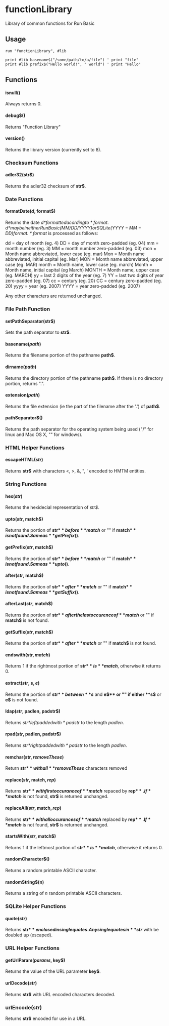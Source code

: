 # functionLibrary
Library of common functions for Run Basic

## Usage

```
run "functionLibrary", #lib

print #lib basename$("/some/path/to/a/file") ' print "file"
print #lib prefix$("Hello world!", " world") ' print "Hello"
```

## Functions

#### isnull()
Always returns 0.

#### debug$()
Returns "Function Library"

#### version()
Returns the library version (currently set to 8).

### Checksum Functions

#### adler32(str$)
Returns the adler32 checksum of **str$**.

### Date Functions

#### formatDate$(d$, format$)
Returns the date *d$* formatted acording to *format$*. *d$* may be in either Run Basic (MM/DD/YYYY) or SQLite (YYYY-MM-DD) format. *format$* is processed as follows:

dd = day of month (eg. 4)
DD = day of month zero-padded (eg. 04)
mm = month number (eg. 3)
MM = month number zero-padded (eg. 03)
mon = Month name abbreviated, lower case (eg. mar)
Mon = Month name abbreviated, initial capital (eg. Mar)
MON = Month name abbreviated, upper case (eg. MAR)
month = Month name, lower case (eg. march)
Month = Month name, initial capital (eg March)
MONTH = Month name, upper case (eg. MARCH)
yy = last 2 digits of the year (eg. 7)
YY = last two digits of year zero-padded (eg. 07)
cc = century (eg. 20)
CC = century zero-padded (eg. 20)
yyyy = year (eg. 2007)
YYYY = year zero-padded (eg. 2007)

Any other characters are returned unchanged.

### File Path Function

#### setPathSeparator(str$)
Sets the path separator to **str$**.

#### basename$(path$)
Returns the filename portion of the pathname **path$**.

#### dirname$(path$)
Returns the directory portion of the pathname **path$**. If there is no directory portion, returns ".".

#### extension$(path$)
Returns the file extension (ie the part of the filename after the '.') of **path$**.

#### pathSeparator$()
Returns the path separator for the operating system being used ("/" for linux and Mac OS X, "\" for windows).

### HTML Helper Functions

#### escapeHTML$(str$)
Returns **str$** with characters <, >, &, ", ' encoded to HMTM entities.

### String Functions

#### hex$(str$)
Returns the hexidecial representation of *str$*.

#### upto$(str$, match$)
Returns the portion of **str$** before **match$** or "" if **match$** is not found. Same as **getPrefix$()**.

#### getPrefix$(str$, match$)
Returns the portion of **str$** before **match$** or "" if **match$** is not found. Same as **upto$()**.

#### after$(str$, match$)
Returns the portion of **str$** after **match$** or "" if **match$** is not found. Same as **getSuffix$()**.

#### afterLast$(str$, match$)
Returns the portion of **str$** after the last occurence of **match$** or "" if **match$** is not found.

#### getSuffix$(str$, match$)
Returns the portion of **str$** after **match$** or "" if **match$** is not found.

#### endswith(str$, match$)
Returns 1 if the rightmost portion of **str$** is **match$**, otherwise it returns 0.

#### extract$(str$, s$, e$)
Returns the portion of **str$** between **s$** and **e$** or "" if either **s$** or **e$** is not found.

#### ldap$(str$, padlen, padstr$)
Returns *str$* left padded with *padstr$* to the length *padlen*.

#### rpad$(str$, padlen, padstr$)
Returns *str$* right padded with *padstr$* to the length *padlen*.

#### remchar(str$, removeThese$)
Return **str$** with all **removeThese$** characters removed

#### replace$(str$, match$, rep$)
Returns **str$** with first occurance of **match$** repaced by **rep$**. If **match$** is not found,
**str$** is returned unchanged.

#### replaceAll$(str$, match$, rep$)
Returns **str$** with all occurances of **match$** replaced by **rep$**. If **match$** is not found,
**str$** is returned unchanged.

#### startsWith$(str$, match$)
Returns 1 if the leftmost portion of **str$** is **match$**, otherwise it returns 0.

#### randomCharacter$()
Returns a random printable ASCII character.

#### randomString$(n)
Returns a string of *n* random printable ASCII characters.

### SQLite Helper Functions

#### quote$(str$)
Returns **str$** enclosed in single quotes. Any single quotes in **str$** with be doubled up (escaped).

### URL Helper Functions

#### getUrlParam$(params$, key$)
Returns the value of the URL parameter **key$**.

#### urlDecode$(str$)
Returns **str$** with URL encoded characters decoded.

### urlEncode$(str$)
Returns **str$** encoded for use in a URL.
